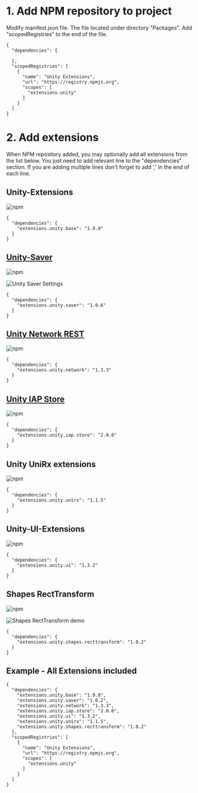 # 1. Add NPM repository to project
Modify manifest.json file. The file located under directory "Packages".
Add "scopedRegistries" to the end of the file.
<pre><code>{
  "dependencies": {
    
  },
  "scopedRegistries": [
    {
      "name": "Unity Extensions",
      "url": "https://registry.npmjs.org",
      "scopes": [
        "extensions.unity"
      ]
    }
  ]
}
</code></pre>

# 2. Add extensions
When NPM repository added, you may optionally add all extensions from the list below. You just need to add relevant line to the "dependencies" section. If you are adding multiple lines don't forget to add ',' in the end of each line.

## Unity-Extensions
![npm](https://img.shields.io/npm/v/extensions.unity.base)
<pre><code>{
  "dependencies": {
    "extensions.unity.base": "1.9.0"
  }
}
</code></pre>

## [Unity-Saver](https://github.com/IvanMurzak/Unity-Saver)
![npm](https://img.shields.io/npm/v/extensions.unity.saver)

![Unity Saver Settings](https://imgur.com/0RQeUQg.gif)

<pre><code>{
  "dependencies": {
    "extensions.unity.saver": "1.0.6"
  }
}
</code></pre>

## [Unity Network REST](https://github.com/IvanMurzak/Unity-Network-REST)
![npm](https://img.shields.io/npm/v/extensions.unity.network)
<pre><code>{
  "dependencies": {
    "extensions.unity.network": "1.3.3"
  }
}
</code></pre>

## [Unity IAP Store](https://github.com/IvanMurzak/Unity-IAP-Store)
![npm](https://img.shields.io/npm/v/extensions.unity.iap.store)
<pre><code>{
  "dependencies": {
    "extensions.unity.iap.store": "2.0.6"
  }
}
</code></pre>

## Unity UniRx extensions
![npm](https://img.shields.io/npm/v/extensions.unity.unirx)
<pre><code>{
  "dependencies": {
    "extensions.unity.unirx": "1.1.5"
  }
}
</code></pre>

## Unity-UI-Extensions
![npm](https://img.shields.io/npm/v/extensions.unity.ui)
<pre><code>{
  "dependencies": {
    "extensions.unity.ui": "1.3.2"
  }
}
</code></pre>

## Shapes RectTransform
![npm](https://img.shields.io/npm/v/extensions.unity.shapes.recttransform)

![Shapes RectTransform demo](https://media.giphy.com/media/nn779lmlBy5FgFwQqB/giphy.gif)
<pre><code>{
  "dependencies": {
    "extensions.unity.shapes.recttransform": "1.0.2"
  }
}
</code></pre>

## Example - All Extensions included
<pre><code>{
  "dependencies": {
    "extensions.unity.base": "1.9.0",
    "extensions.unity.saver": "1.0.2",
    "extensions.unity.network": "1.3.3",
    "extensions.unity.iap.store": "2.0.6",
    "extensions.unity.ui": "1.3.2",
    "extensions.unity.unirx": "1.1.5",	
    "extensions.unity.shapes.recttransform": "1.0.2"
  },
  "scopedRegistries": [
    {
      "name": "Unity Extensions",
      "url": "https://registry.npmjs.org",
      "scopes": [
        "extensions.unity"
      ]
    }
  ]
}
</code></pre>
